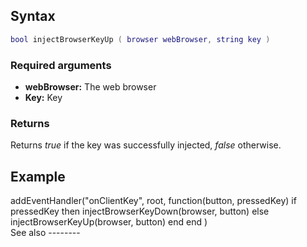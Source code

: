 Syntax
------

``` lua
bool injectBrowserKeyUp ( browser webBrowser, string key )
```

### Required arguments

-   **webBrowser:** The web browser
-   **Key:** Key

### Returns

Returns *true* if the key was successfully injected, *false* otherwise.

Example
-------

<section name="Clientside script" class="client" show="true">
    addEventHandler("onClientKey", root,
        function(button, pressedKey)
            if pressedKey then
                injectBrowserKeyDown(browser, button)
            else
                injectBrowserKeyUp(browser, button)
            end
        end
    )

</section>
See also
--------
